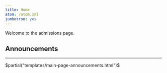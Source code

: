```yaml
---
title: Home
atom: /atom.xml
jumbotron: yes
---
```


Welcome to the admissions page.

## Announcements

<hr/>

$partial("templates/main-page-announcements.html")$




[ann]: </announcements.html> "Read all $announcecount$"
